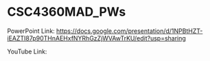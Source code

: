 # CSC4360MAD_PWs

PowerPoint Link: https://docs.google.com/presentation/d/1NPBtHZT-iEAZTI87p90THnAEHxfNYRhGzZjWVAwTrKU/edit?usp=sharing

YouTube Link: 